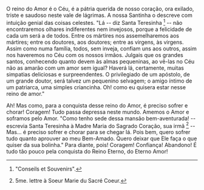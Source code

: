 O reino do Amor é o Céu, é a pátria querida de nosso coração, ora exilado, triste e saudoso neste vale de lágrimas. A nossa Santinha o descreve com intuição genial das coisas celestes. "Lá -- diz Santa Teresinha [^1] -- não encontraremos olhares indiferentes nem invejosos, porque a felicidade de cada um será a de todos. Entre os mártires nos assemelharemos aos mártires; entre os doutores, aos doutores; entre as virgens, às virgens. Assim como numa família, todos, sem inveja, confiam uns aos outros, assim nos haveremos no Céu com os nossos irmãos. Julgais que os grandes santos, conhecendo quanto devem às almas pequeninas, ao vê-las no Céu não as amarão com um amor sem igual? Haverá lá, certamente, muitas simpatias deliciosas e surpreendentes. O privilegiado de um apóstolo, de um grande doutor, será talvez um pequenino selvagem; o amigo íntimo de um patriarca, uma simples criancinha. Oh! como eu quisera estar nesse reino de amor."

Ah! Mas como, para a conquista desse reino do Amor, é preciso sofrer e chorar! Coragem! Tudo passa depressa neste mundo. Amemos o Amor e soframos pelo Amor. "Como tenho sede dessa mansão bem-aventurada! -- escrevia Santa Teresinha à Madre Maria do Sagrado Coração, sua irmã [^2] -- Mas\... é preciso sofrer e chorar para se chegar lá. Pois bem, quero sofrer tudo quanto aprouver ao meu Bem-Amado. Quero deixar que Ele faça o que quiser da sua bolinha." Para diante, pois! Coragem! Confiança! Abandono! É tudo tão pouco pela conquista do Reino Eterno, do Eterno Amor!

[^1]: "Conseils et Souvenirs".
[^2]: 5me. lettre à Soeur Marie du Sacré Coeur.